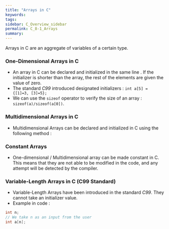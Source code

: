 ```yaml
---
title: "Arrays in C"
keywords:
tags:
sidebar: C_Overview_sidebar
permalink: C_8-1_Arrays
summary:
---
```


Arrays in C are an aggregate of variables of a certain type.

### One-Dimensional Arrays in C
- An array in C can be declared and initialized in the same line . If the initializer is shorter than the array, the rest of the elements are given the value of zero.
- The standard *C99* introduced designated initializers : ```int a[5] = {[1]=3, [3]=5};```
- We can use the ```sizeof``` operator to verify the size of an array : ```sizeof(a)/sizeof(a[0])```.

### Multidimensional Arrays in C
- Multidimensional Arrays can be declared and initialized in C using the following method : 


### Constant Arrays
- One-dimensional / Multidimensional array can be made constant in C. This means that they are not able to be modified in the code, and any attempt will be detected by the compiler.

### Variable-Length Arrays in C (C99 Standard)
- Variable-Length Arrays have been introduced in the standard *C99*. They cannot take an initializer value.
- Example in code :

```c
int n;
// We take n as an input from the user
int a[n];
```
